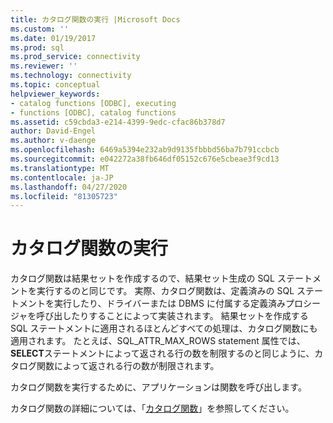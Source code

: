 ```yaml
---
title: カタログ関数の実行 |Microsoft Docs
ms.custom: ''
ms.date: 01/19/2017
ms.prod: sql
ms.prod_service: connectivity
ms.reviewer: ''
ms.technology: connectivity
ms.topic: conceptual
helpviewer_keywords:
- catalog functions [ODBC], executing
- functions [ODBC], catalog functions
ms.assetid: c59cbda3-e214-4399-9edc-cfac86b378d7
author: David-Engel
ms.author: v-daenge
ms.openlocfilehash: 6469a5394e232ab9d9135fbbbd56ba7b791ccbcb
ms.sourcegitcommit: e042272a38fb646df05152c676e5cbeae3f9cd13
ms.translationtype: MT
ms.contentlocale: ja-JP
ms.lasthandoff: 04/27/2020
ms.locfileid: "81305723"
---
```

# <a name="executing-catalog-functions"></a>カタログ関数の実行
カタログ関数は結果セットを作成するので、結果セット生成の SQL ステートメントを実行するのと同じです。 実際、カタログ関数は、定義済みの SQL ステートメントを実行したり、ドライバーまたは DBMS に付属する定義済みプロシージャを呼び出したりすることによって実装されます。 結果セットを作成する SQL ステートメントに適用されるほとんどすべての処理は、カタログ関数にも適用されます。 たとえば、SQL_ATTR_MAX_ROWS statement 属性では、 **SELECT**ステートメントによって返される行の数を制限するのと同じように、カタログ関数によって返される行の数が制限されます。  
  
 カタログ関数を実行するために、アプリケーションは関数を呼び出します。  
  
 カタログ関数の詳細については、「[カタログ関数](../../../odbc/reference/develop-app/catalog-functions.md)」を参照してください。
